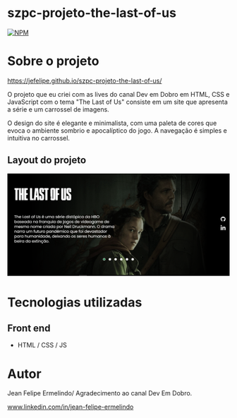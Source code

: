 # szpc-projeto-the-last-of-us
[![NPM](https://img.shields.io/npm/l/react)](https://github.com/jefelipe/szpc-projeto-the-last-of-us/blob/main/LICENSE) 

# Sobre o projeto

https://jefelipe.github.io/szpc-projeto-the-last-of-us/

O projeto que eu criei com as lives do canal Dev em Dobro em HTML, CSS e JavaScript com o tema "The Last of Us" consiste em um site que apresenta a série e um carrossel de imagens.

O design do site é elegante e minimalista, com uma paleta de cores que evoca o ambiente sombrio e apocalíptico do jogo. A navegação é simples e intuitiva no carrossel.


## Layout do projeto
![Tela](https://github.com/jefelipe/szpc-projeto-the-last-of-us/blob/main/assets/tela-the-last-of-us.png) 


# Tecnologias utilizadas
## Front end
- HTML / CSS / JS 

# Autor

Jean Felipe Ermelindo/ Agradecimento ao canal Dev Em Dobro.

www.linkedin.com/in/jean-felipe-ermelindo
